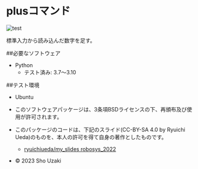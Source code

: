 # plusコマンド
![test](http://github.com/Zakigamecreate/robosys2023/actions/workflows/test.yml/badge.svg)

標準入力から読み込んだ数字を足す。

##必要なソフトウェア

* Python
  * テスト済み: 3.7～3.10

##テスト環境
* Ubuntu



* このソフトウェアパッケージは、3条項BSDライセンスの下、再頒布及び使用が許可されます。
* このパッケージのコードは、下記のスライド(CC-BY-SA 4.0 by Ryuichi Ueda)のものを、本人の許可を得て自身の著作としたものです。
    * [ryuichiueda/my_slides robosys_2022](http://github.com/ryuichiueda/my_slides/tree/master/robosys_2022)
* © 2023 Sho Uzaki
